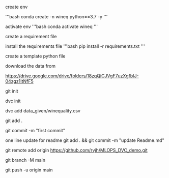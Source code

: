 create env

'''bash
conda create -n wineq python==3.7 -y
'''

activate env
'''bash
conda activate wineq
'''

create a requirement file

install the requirements file
'''bash
pip install -r requirements.txt
'''

create a template python file

download the data from

https://drive.google.com/drive/folders/18zqQiCJVgF7uzXgfbIJ-04zgz1ItNfF5

git init

dvc init

dvc add data_given/winequality.csv

git add .

git commit -m "first commit"

one line update for readme
git add . && git commit -m "update Readme.md"

git remote add origin https://github.com/rvjh/MLOPS_DVC_demo.git

git branch -M main

git push -u origin main

